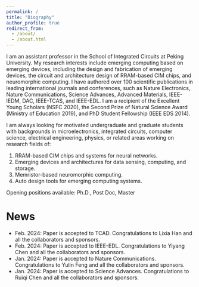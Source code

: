 ```yaml
---
permalink: /
title: "Biography"
author_profile: true
redirect_from: 
  - /about/
  - /about.html
---
```


I am an assistant professor in the School of Integrated Circuits at Peking University. My research interests include emerging computing based on emerging devices, including the design and fabrication of emerging devices, the circuit and architecture design of RRAM-based CIM chips, and neuromorphic computing. I have authored over 100 scientific publications in leading international journals and conferences, such as Nature Electronics, Nature Communications, Science Advances, Advanced Materials, IEEE-IEDM, DAC, IEEE-TCAS, and IEEE-EDL. I am a recipient of the Excellent Young Scholars (NSFC 2020), the Second Prize of Natural Science Award (Ministry of Education 2019), and PhD Student Fellowship (IEEE EDS 2014).

I am always looking for motivated undergraduate and graduate students with backgrounds in microelectronics, integrated circuits, computer science, electrical engineering, physics, or related areas working on research fields of:
1. RRAM-based CIM chips and systems for neural networks.
2. Emerging devices and architectures for data sensing, computing, and storage.
3. Memristor-based neuromorphic computing.
4. Auto design tools for emerging computing systems.

Opening positions available: Ph.D., Post Doc, Master

News
======
* Feb. 2024: Paper is accepted to TCAD. Congratulations to Lixia Han and all the collaborators and sponsors.
* Feb. 2024: Paper is accepted to IEEE-EDL. Congratulations to Yiyang Chen and all the collaborators and sponsors.
* Jan. 2024: Paper is accepted to Nature Communications. Congratulations to Yulin Feng and all the collaborators and sponsors.
* Jan. 2024: Paper is accepted to Science Advances. Congratulations to Ruiqi Chen and all the collaborators and sponsors.
